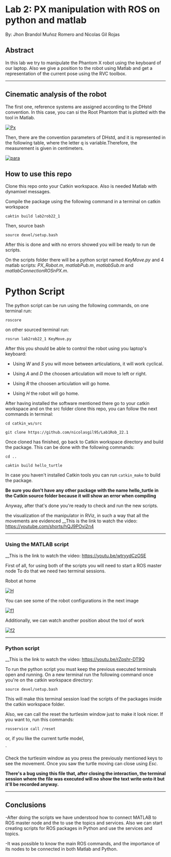 # Lab 2: PX manipulation with ROS on python and matlab

By: Jhon Brandol Muñoz Romero and Nicolas Gil Rojas
## Abstract
In this lab we try to manipulate the Phantom X robot using the keyboard of our laptop. Also we give a position to the robot using Matlab and get a representation of the current pose using the RVC toolbox.
 - - - 
 ##  Cinematic analysis of the robot
The first one, reference systems are assigned according to the DHstd convention. In this case, you can si the Root Phantom that is plotted with the tool in Matlab. 

<a href="https://imgbb.com/"><img src="https://i.ibb.co/LhgbTm9/Px.png" alt="Px" border="0"></a>

Then, there are the convention parameters of DHstd, and it is represented in the following table, where the letter q is variable.Therefore, the measurement is given in centimeters.


 <a href="https://imgbb.com/"><img src="https://i.ibb.co/482tP1q/para.png" alt="para" border="0"></a>
 
## How to use this repo
Clone this repo onto your Catkin workspace. Also is needed Matlab with dynamixel messages.

Compile the package using the following command in a terminal on catkin workspace

`caktin build lab2rob22_1`

Then, source bash 

`source devel/setup.bash`

After this is done and with no errors showed you will be ready to run de scripts.

On the scripts folder there will be a python script named _KeyMove.py_ and 4 matlab scripts: *PX_Robot.m*, _matlabPub.m_, _matlabSub.m_ and _matlabConnectionROSnPX.m_.

# Python Script

The python script can be run using the following commands, on one terminal run:

`roscore`

on other sourced terminal run:

`rosrun lab2rob22_1 KeyMove.py`

After this you should be able to control the robot using you laptop's keyboard:

- Using _W_ and _S_ you will move between articulations, it will work cyclical.

- Using _A_ and _D_ the choosen articulation will move to left or right.

- Using _R_ the choosen articulation will go home.

- Using _H_ the robot will go home.



After having installed the software mentioned there go to your catkin workspace and on the src folder clone this repo, you can follow the next commands in terminal: 

`cd catkin_ws/src` 

`git clone https://github.com/nicolasgil95/Lab1Rob_22.1`

Once cloned has finished, go back to Catkin workspace directory and build the package. This can be done with the following commands: 

`cd ..` 

`caktin build hello_turtle` 

In case you haven't installed Catkin tools you can run `catkin_make` to build the package.

__Be sure you don't have any other package with the name hello_turtle in the Catkin source folder because it will show an error when compiling__


Anyway, after that's done you're ready to check and run the new scripts. 

the visualization of the manipulator in RViz, in such a way that all the movements are evidenced
__This is the link to watch the video:
https://youtube.com/shorts/hQJ9POvi2n4
- - -
### Using the MATLAB script
__This is the link to watch the video:
https://youtu.be/wtryydCzOSE

First of all, for using both of the scripts you will need to start a ROS master node To do that we need two terminal sessions. 



Robot at home

<a href="https://ibb.co/KjLkTC2"><img src="https://i.ibb.co/nsnvxh7/H.jpg" alt="H" border="0"></a>

You can see some of the robot configurations in the next image

<a href="https://ibb.co/4pyNcKp"><img src="https://i.ibb.co/qpG1z7p/f1.jpg" alt="f1" border="0"></a>

Additionally, we can watch another position about the tool of work 

<a href="https://ibb.co/VYHPFTV"><img src="https://i.ibb.co/Mk83z7n/f2.jpg" alt="f2" border="0"></a>
- - - 
### Python script
__This is the link to watch the video:
https://youtu.be/rZpshr-DT9Q

To run the python script you must keep the previous executed terminals open and running. On a new terminal run the following command once you're on the catkin workspace directory:  

`source devel/setup.bash` 

This will make this terminal session load the scripts of the packages inside the catkin workspace folder. 

Also, we can call the reset the turtlesim window just to make it look nicer. If you want to, run this commands: 

`rosservice call /reset` 

or, if you like the current turtle model, 

`

Check the turtlesim window as you press the previously mentioned keys to see the movement. Once you saw the turtle moving can close using _Esc_. 

__There's a bug using this file that, after closing the interaction, the terminal session where the file was executed will no show the text write onto it but it'll be recorded anyway.__ 

--- 
## Conclusions
-After doing the scripts we have understood how to connect MATLAB to ROS master node and the to use the topics and services. Also we can start creating scripts for ROS packages in Python and use the services and topics.

-It was possible to know the main ROS commands, and the importance of its nodes to be connected in both Matlab and Python.

